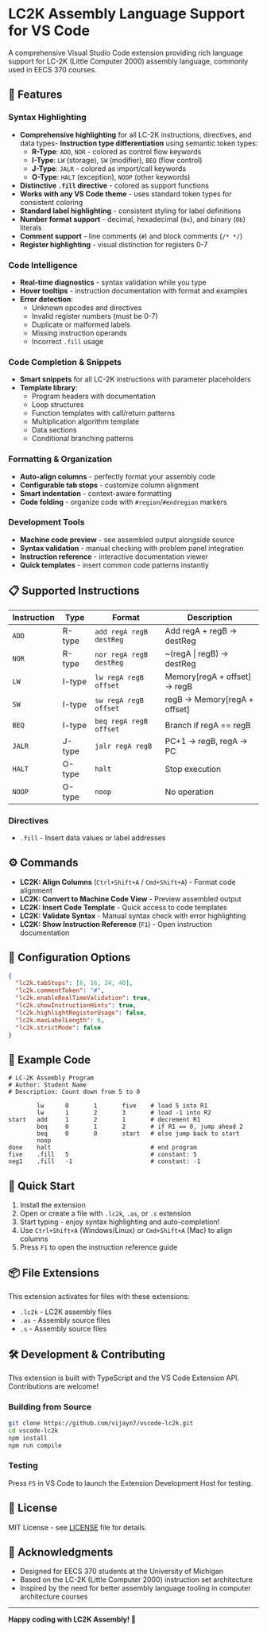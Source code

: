 # LC2K Assembly Language Support for VS Code

A comprehensive Visual Studio Code extension providing rich language support for LC-2K (Little Computer 2000) assembly language, commonly used in EECS 370 courses.

## 🚀 Features

### Syntax Highlighting
- **Comprehensive highlighting** for all LC-2K instructions, directives, and data types- **Instruction type differentiation** using semantic token types:
  - **R-Type**: `ADD`, `NOR` - colored as control flow keywords
  - **I-Type**: `LW` (storage), `SW` (modifier), `BEQ` (flow control)
  - **J-Type**: `JALR` - colored as import/call keywords
  - **O-Type**: `HALT` (exception), `NOOP` (other keywords)
- **Distinctive `.fill` directive** - colored as support functions
- **Works with any VS Code theme** - uses standard token types for consistent coloring
- **Standard label highlighting** - consistent styling for label definitions
- **Number format support** - decimal, hexadecimal (`0x`), and binary (`0b`) literals
- **Comment support** - line comments (`#`) and block comments (`/* */`)
- **Register highlighting** - visual distinction for registers 0-7

### Code Intelligence
- **Real-time diagnostics** - syntax validation while you type
- **Hover tooltips** - instruction documentation with format and examples
- **Error detection**:
  - Unknown opcodes and directives
  - Invalid register numbers (must be 0-7)
  - Duplicate or malformed labels
  - Missing instruction operands
  - Incorrect `.fill` usage

### Code Completion & Snippets
- **Smart snippets** for all LC-2K instructions with parameter placeholders
- **Template library**:
  - Program headers with documentation
  - Loop structures
  - Function templates with call/return patterns
  - Multiplication algorithm template
  - Data sections
  - Conditional branching patterns

### Formatting & Organization
- **Auto-align columns** - perfectly format your assembly code
- **Configurable tab stops** - customize column alignment
- **Smart indentation** - context-aware formatting
- **Code folding** - organize code with `#region`/`#endregion` markers

### Development Tools
- **Machine code preview** - see assembled output alongside source
- **Syntax validation** - manual checking with problem panel integration
- **Instruction reference** - interactive documentation viewer
- **Quick templates** - insert common code patterns instantly

## 📋 Supported Instructions

| Instruction | Type | Format | Description |
|-------------|------|--------|-------------|
| `ADD` | R-type | `add regA regB destReg` | Add regA + regB → destReg |
| `NOR` | R-type | `nor regA regB destReg` | ~(regA \| regB) → destReg |
| `LW` | I-type | `lw regA regB offset` | Memory[regA + offset] → regB |
| `SW` | I-type | `sw regA regB offset` | regB → Memory[regA + offset] |
| `BEQ` | I-type | `beq regA regB offset` | Branch if regA == regB |
| `JALR` | J-type | `jalr regA regB` | PC+1 → regB, regA → PC |
| `HALT` | O-type | `halt` | Stop execution |
| `NOOP` | O-type | `noop` | No operation |

### Directives
- `.fill` - Insert data values or label addresses

## ⚙️ Commands

- **LC2K: Align Columns** (`Ctrl+Shift+A` / `Cmd+Shift+A`) - Format code alignment
- **LC2K: Convert to Machine Code View** - Preview assembled output
- **LC2K: Insert Code Template** - Quick access to code templates
- **LC2K: Validate Syntax** - Manual syntax check with error highlighting
- **LC2K: Show Instruction Reference** (`F1`) - Open instruction documentation

## 🔧 Configuration Options

```json
{
  "lc2k.tabStops": [8, 16, 24, 40],
  "lc2k.commentToken": "#",
  "lc2k.enableRealTimeValidation": true,
  "lc2k.showInstructionHints": true,
  "lc2k.highlightRegisterUsage": false,
  "lc2k.maxLabelLength": 6,
  "lc2k.strictMode": false
}
```

## 📝 Example Code

```assembly
# LC-2K Assembly Program
# Author: Student Name
# Description: Count down from 5 to 0

        lw      0       1       five    # load 5 into R1
        lw      1       2       3       # load -1 into R2
start   add     1       2       1       # decrement R1
        beq     0       1       2       # if R1 == 0, jump ahead 2
        beq     0       0       start   # else jump back to start
        noop
done    halt                            # end program
five    .fill   5                       # constant: 5
neg1    .fill   -1                      # constant: -1
```

## 🚀 Quick Start

1. Install the extension
2. Open or create a file with `.lc2k`, `.as`, or `.s` extension
3. Start typing - enjoy syntax highlighting and auto-completion!
4. Use `Ctrl+Shift+A` (Windows/Linux) or `Cmd+Shift+A` (Mac) to align columns
5. Press `F1` to open the instruction reference guide

## 📦 File Extensions

This extension activates for files with these extensions:
- `.lc2k` - LC2K assembly files
- `.as` - Assembly source files  
- `.s` - Assembly source files

## 🛠️ Development & Contributing

This extension is built with TypeScript and the VS Code Extension API. Contributions are welcome!

### Building from Source
```bash
git clone https://github.com/vijayn7/vscode-lc2k.git
cd vscode-lc2k
npm install
npm run compile
```

### Testing
Press `F5` in VS Code to launch the Extension Development Host for testing.

## 📜 License

MIT License - see [LICENSE](LICENSE) file for details.

## 🙏 Acknowledgments

- Designed for EECS 370 students at the University of Michigan
- Based on the LC-2K (Little Computer 2000) instruction set architecture
- Inspired by the need for better assembly language tooling in computer architecture courses

---

**Happy coding with LC2K Assembly! 🎯**